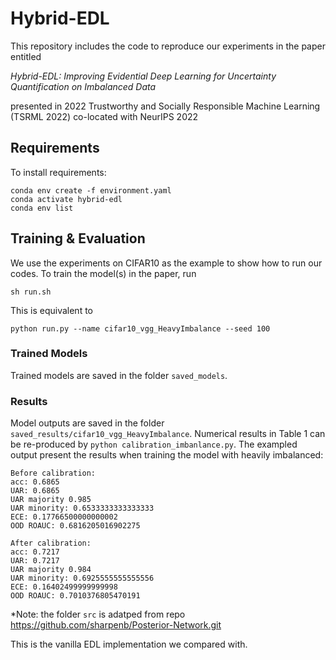 # Hybrid-EDL

This repository includes the code to reproduce our experiments in the paper entitled

*Hybrid-EDL: Improving Evidential Deep Learning for Uncertainty Quantification on Imbalanced Data*

presented in 2022 Trustworthy and Socially Responsible Machine Learning (TSRML 2022) co-located with NeurIPS 2022  



## Requirements

To install requirements:

```setup
conda env create -f environment.yaml
conda activate hybrid-edl
conda env list
```



## Training & Evaluation

We use the experiments on CIFAR10 as the example to show how to run our codes. To train the model(s) in the paper, run 

```
sh run.sh
```

This is equivalent to 

```
python run.py --name cifar10_vgg_HeavyImbalance --seed 100 
```


### Trained Models

Trained models are saved in the folder `saved_models`. 

### Results

Model outputs are saved in the folder  `saved_results/cifar10_vgg_HeavyImbalance`.  Numerical results in Table 1 can be re-produced by  `python calibration_imbanlance.py`. 
The exampled output present the results when training the model with heavily imbalanced:

```
Before calibration:
acc: 0.6865
UAR: 0.6865
UAR majority 0.985
UAR minority: 0.6533333333333333
ECE: 0.17766500000000002
OOD ROAUC: 0.6816205016902275

After calibration:
acc: 0.7217
UAR: 0.7217
UAR majority 0.984
UAR minority: 0.6925555555555556
ECE: 0.16402499999999998
OOD ROAUC: 0.7010376805470191
```


*Note:  the folder  `src` is adatped from repo https://github.com/sharpenb/Posterior-Network.git

This is the vanilla EDL implementation we compared with.
